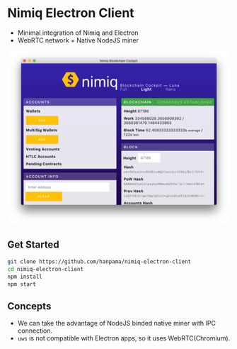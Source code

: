 # Nimiq Electron Client


* Minimal integration of Nimiq and Electron
* WebRTC network + Native NodeJS miner

![ScreenShot](./screenshot.png)

## Get Started

```sh
git clone https://github.com/hanpama/nimiq-electron-client
cd nimiq-electron-client
npm install
npm start
```

## Concepts

* We can take the advantage of NodeJS binded native miner with IPC connection.
* `uws` is not compatible with Electron apps, so it uses WebRTC(Chromium).
